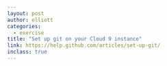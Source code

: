 ```yaml
---
layout: post
author: elliott
categories:
  - exercise
title: "Set up git on your Cloud 9 instance"
link: https://help.github.com/articles/set-up-git/
inclass: true
---
```

